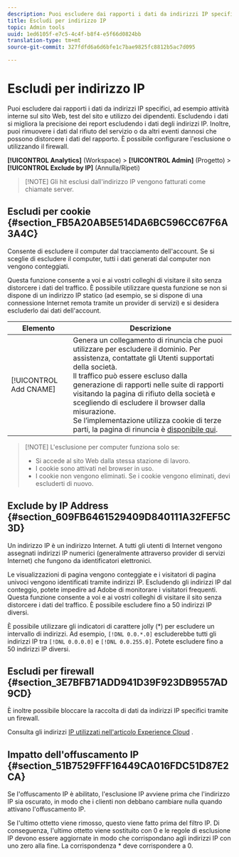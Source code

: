 ```yaml
---
description: Puoi escludere dai rapporti i dati da indirizzi IP specifici, ad esempio attività interne sul sito Web, test del sito e utilizzo dei dipendenti. Escludendo i dati si migliora la precisione dei report escludendo i dati degli indirizzi IP. Inoltre, puoi rimuovere i dati dal rifiuto del servizio o da altri eventi dannosi che possono distorcere i dati del rapporto. È possibile configurare l'esclusione o utilizzando il firewall.
title: Escludi per indirizzo IP
topic: Admin tools
uuid: 1ed6105f-e7c5-4c4f-b8f4-e5f66d0824bb
translation-type: tm+mt
source-git-commit: 327fdfd6a6d6bfe1c7bae9825fc8812b5ac7d095

---
```



# Escludi per indirizzo IP

Puoi escludere dai rapporti i dati da indirizzi IP specifici, ad esempio attività interne sul sito Web, test del sito e utilizzo dei dipendenti. Escludendo i dati si migliora la precisione dei report escludendo i dati degli indirizzi IP. Inoltre, puoi rimuovere i dati dal rifiuto del servizio o da altri eventi dannosi che possono distorcere i dati del rapporto. È possibile configurare l&#39;esclusione o utilizzando il firewall.

**[!UICONTROL Analytics]** (Workspace) > **[!UICONTROL Admin]** (Progetto) > **[!UICONTROL Exclude by IP]** (Annulla/Ripeti)

>[!NOTE] Gli hit esclusi dall&#39;indirizzo IP vengono fatturati come chiamate [](https://docs.adobe.com/content/help/it-IT/analytics/technotes/terms.translate.html)server.

## Escludi per cookie {#section_FB5A20AB5E514DA6BC596CC67F6A3A4C}

Consente di escludere il computer dal tracciamento dell&#39;account. Se si sceglie di escludere il computer, tutti i dati generati dal computer non vengono conteggiati.

Questa funzione consente a voi e ai vostri colleghi di visitare il sito senza distorcere i dati del traffico. È possibile utilizzare questa funzione se non si dispone di un indirizzo IP statico (ad esempio, se si dispone di una connessione Internet remota tramite un provider di servizi) e si desidera escluderlo dai dati dell&#39;account.

| Elemento | Descrizione |
|--- |--- |
| [!UICONTROL Add CNAME] | Genera un collegamento di rinuncia che puoi utilizzare per escludere il dominio. Per assistenza, contattate gli Utenti supportati della società. <br>Il traffico può essere escluso dalla generazione di rapporti nelle suite di rapporti visitando la pagina di rifiuto della società e scegliendo di escludere il browser dalla misurazione. <br>Se l’implementazione utilizza cookie di terze parti, la pagina di rinuncia è [disponibile qui](https://democorp.112.2o7.net/optout.html?locale=en_US&amp;popup=true). |

>[!NOTE] L&#39;esclusione per computer funziona solo se:
>
> * Si accede al sito Web dalla stessa stazione di lavoro.
> * I cookie sono attivati nel browser in uso.
> * I cookie non vengono eliminati. Se i cookie vengono eliminati, devi escluderti di nuovo.


## Exclude by IP Address {#section_609FB6461529409D840111A32FEF5C3D}

Un indirizzo IP è un indirizzo Internet. A tutti gli utenti di Internet vengono assegnati indirizzi IP numerici (generalmente attraverso provider di servizi Internet) che fungono da identificatori elettronici.

Le visualizzazioni di pagina vengono conteggiate e i visitatori di pagina univoci vengono identificati tramite indirizzi IP. Escludendo gli indirizzi IP dal conteggio, potete impedire ad Adobe di monitorare i visitatori frequenti. Questa funzione consente a voi e ai vostri colleghi di visitare il sito senza distorcere i dati del traffico. È possibile escludere fino a 50 indirizzi IP diversi.

È possibile utilizzare gli indicatori di carattere jolly (*) per escludere un intervallo di indirizzi. Ad esempio, `[!DNL 0.0.*.0]` escluderebbe tutti gli indirizzi IP tra `[!DNL 0.0.0.0]` e `[!DNL 0.0.255.0]`. Potete escludere fino a 50 indirizzi IP diversi.

## Escludi per firewall {#section_3E7BFB71ADD941D39F923DB9557AD9CD}

È inoltre possibile bloccare la raccolta di dati da indirizzi IP specifici tramite un firewall.

Consulta gli indirizzi [IP utilizzati nell&#39;articolo Experience Cloud](https://helpx.adobe.com/analytics/kb/adobe-ip-addresses.html) .

## Impatto dell&#39;offuscamento IP {#section_51B7529FFF16449CA016FDC51D87E2CA}

Se l&#39;offuscamento IP è abilitato, l&#39;esclusione IP avviene prima che l&#39;indirizzo IP sia oscurato, in modo che i clienti non debbano cambiare nulla quando attivano l&#39;offuscamento IP.

Se l&#39;ultimo ottetto viene rimosso, questo viene fatto prima del filtro IP. Di conseguenza, l&#39;ultimo ottetto viene sostituito con 0 e le regole di esclusione IP devono essere aggiornate in modo che corrispondano agli indirizzi IP con uno zero alla fine. La corrispondenza * deve corrispondere a 0.
